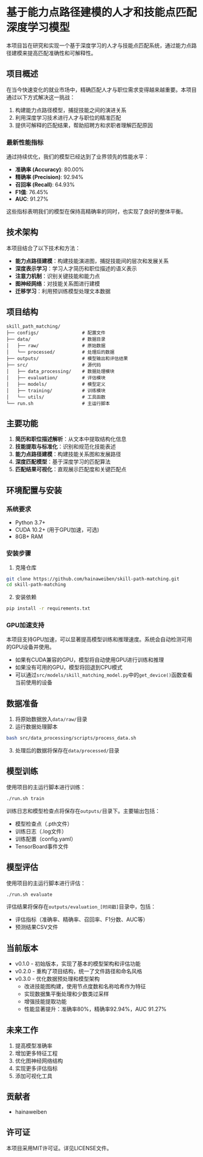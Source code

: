 # 基于能力点路径建模的人才和技能点匹配深度学习模型

本项目旨在研究和实现一个基于深度学习的人才与技能点匹配系统，通过能力点路径建模来提高匹配准确性和可解释性。

## 项目概述

在当今快速变化的就业市场中，精确匹配人才与职位需求变得越来越重要。本项目通过以下方式解决这一挑战：

1. 构建能力点路径模型，捕捉技能之间的演进关系
2. 利用深度学习技术进行人才与职位的精准匹配
3. 提供可解释的匹配结果，帮助招聘方和求职者理解匹配原因

### 最新性能指标

通过持续优化，我们的模型已经达到了业界领先的性能水平：

- **准确率 (Accuracy)**: 80.00%
- **精确率 (Precision)**: 92.94%
- **召回率 (Recall)**: 64.93%
- **F1值**: 76.45%
- **AUC**: 91.27%

这些指标表明我们的模型在保持高精确率的同时，也实现了良好的整体平衡。

## 技术架构

本项目结合了以下技术和方法：

- **能力点路径建模**：构建技能演进图，捕捉技能间的层次和发展关系
- **深度表示学习**：学习人才简历和职位描述的语义表示
- **注意力机制**：识别关键技能和能力点
- **图神经网络**：对技能关系图进行建模
- **迁移学习**：利用预训练模型处理文本数据

## 项目结构

```
skill_path_matching/
├── configs/                # 配置文件
├── data/                   # 数据目录
│   ├── raw/                # 原始数据
│   └── processed/          # 处理后的数据
├── outputs/                # 模型输出和评估结果
├── src/                    # 源代码
│   ├── data_processing/    # 数据处理模块
│   ├── evaluation/         # 评估模块
│   ├── models/             # 模型定义
│   ├── training/           # 训练模块
│   └── utils/              # 工具函数
└── run.sh                  # 主运行脚本
```

## 主要功能

1. **简历和职位描述解析**：从文本中提取结构化信息
2. **技能提取与标准化**：识别和规范化技能表述
3. **能力点路径建模**：构建技能关系图和发展路径
4. **深度匹配模型**：基于深度学习的匹配算法
5. **匹配结果可视化**：直观展示匹配度和关键匹配点

## 环境配置与安装

### 系统要求
- Python 3.7+
- CUDA 10.2+ (用于GPU加速，可选)
- 8GB+ RAM

### 安装步骤

1. 克隆仓库
```bash
git clone https://github.com/hainaweiben/skill-path-matching.git
cd skill-path-matching
```

2. 安装依赖
```bash
pip install -r requirements.txt
```

### GPU加速支持

本项目支持GPU加速，可以显著提高模型训练和推理速度。系统会自动检测可用的GPU设备并使用。

- 如果有CUDA兼容的GPU，模型将自动使用GPU进行训练和推理
- 如果没有可用的GPU，模型将回退到CPU模式
- 可以通过`src/models/skill_matching_model.py`中的`get_device()`函数查看当前使用的设备

## 数据准备

1. 将原始数据放入`data/raw/`目录
2. 运行数据处理脚本
```bash
bash src/data_processing/scripts/process_data.sh
```
3. 处理后的数据将保存在`data/processed/`目录

## 模型训练

使用项目的主运行脚本进行训练：

```bash
./run.sh train
```

训练日志和模型检查点将保存在`outputs/`目录下。主要输出包括：
- 模型检查点（.pth文件）
- 训练日志（.log文件）
- 训练配置（config.yaml）
- TensorBoard事件文件

## 模型评估

使用项目的主运行脚本进行评估：

```bash
./run.sh evaluate
```

评估结果将保存在`outputs/evaluation_[时间戳]`目录中，包括：
- 评估指标（准确率、精确率、召回率、F1分数、AUC等）
- 预测结果CSV文件

## 当前版本

- v0.1.0 - 初始版本，实现了基本的模型架构和评估功能
- v0.2.0 - 重构了项目结构，统一了文件路径和命名风格
- v0.3.0 - 优化数据预处理和模型架构
  - 改进技能图构建，使用节点度数和名称哈希作为特征
  - 实现数据集平衡处理和少数类过采样
  - 增强技能提取功能
  - 性能显著提升：准确率80%，精确率92.94%，AUC 91.27%

## 未来工作

1. 提高模型准确率
2. 增加更多特征工程
3. 优化图神经网络结构
4. 实现更多评估指标
5. 添加可视化工具

## 贡献者

- hainaweiben

## 许可证

本项目采用MIT许可证。详见LICENSE文件。
